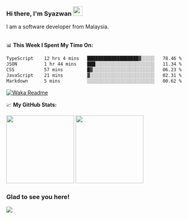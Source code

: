 ### Hi there, I'm Syazwan <img src="https://media.giphy.com/media/hvRJCLFzcasrR4ia7z/giphy.gif" width="25px">
I am a software developer from Malaysia.
<br/><br/>

📊 **This Week I Spent My Time On:**
<!--START_SECTION:waka-->

```txt
TypeScript    12 hrs 4 mins   ███████████████████▓░░░░░   78.46 %
JSON          1 hr 44 mins    ███░░░░░░░░░░░░░░░░░░░░░░   11.34 %
CSS           57 mins         █▓░░░░░░░░░░░░░░░░░░░░░░░   06.23 %
JavaScript    21 mins         ▓░░░░░░░░░░░░░░░░░░░░░░░░   02.31 %
Markdown      5 mins          ░░░░░░░░░░░░░░░░░░░░░░░░░   00.62 %
```

<!--END_SECTION:waka-->
[![Waka Readme](https://github.com/syazwanz/syazwanz/actions/workflows/wakatime.yml/badge.svg)](https://github.com/syazwanz/syazwanz/actions/workflows/wakatime.yml)

📈 **My GitHub Stats:**

<p>
  <img height="180em" src="https://github-readme-stats.vercel.app/api?username=syazwanz&show_icons=true&hide_border=false&&count_private=true&include_all_commits=true" />
  <img height="180em" src="https://github-readme-stats.vercel.app/api/top-langs/?username=syazwanz&exclude_repo=KNN-Image-Classification&show_icons=true&hide_border=false&layout=compact&langs_count=8"/>
</p>

### Glad to see you here!
![](https://visitor-badge.glitch.me/badge?page_id=syazwanz.syazwanz)
